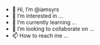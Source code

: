 - 👋 Hi, I’m @iamsyrs
- 👀 I’m interested in ...
- 🌱 I’m currently learning ...
- 💞️ I’m looking to collaborate on ...
- 📫 How to reach me ...

<!---
iamsyrs/iamsyrs is a ✨ special ✨ repository because its `README.md` (this file) appears on your GitHub profile.
You can click the Preview link to take a look at your changes.
--->
